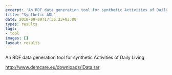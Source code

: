 ```yaml
---
excerpt: 'An RDF data generation tool for synthetic Activities of Daily Living'
title: "Synthetic ADL"
date: 2018-09-09T17:36:23+03:00
types: results
tags:
- tool
images: []
layout: results
---
```

An RDF data generation tool for synthetic Activities of Daily Living

http://www.demcare.eu/downloads/iData.rar